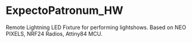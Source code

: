 # ExpectoPatronum_HW
Remote Lightning LED Fixture for performing lightshows. Based on NEO PIXELS, NRF24 Radios, Attiny84 MCU.
